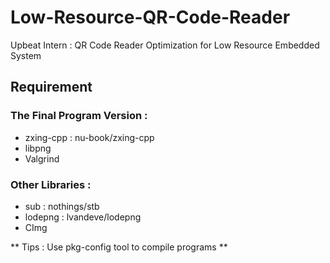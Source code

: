 # Low-Resource-QR-Code-Reader
 Upbeat Intern : QR Code Reader Optimization for Low Resource Embedded System

## Requirement
### The Final Program Version : 
- zxing-cpp : nu-book/zxing-cpp
- libpng
- Valgrind

### Other Libraries : 
- sub : nothings/stb
- lodepng : lvandeve/lodepng
- CImg

** Tips : Use pkg-config tool to compile programs **
